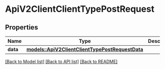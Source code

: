 # ApiV2ClientClientTypePostRequest

## Properties

Name | Type | Description | Notes
------------ | ------------- | ------------- | -------------
**data** | [**models::ApiV2ClientClientTypePostRequestData**](_api_v2_client__clientType__post_request_data.md) |  | 

[[Back to Model list]](../README.md#documentation-for-models) [[Back to API list]](../README.md#documentation-for-api-endpoints) [[Back to README]](../README.md)


